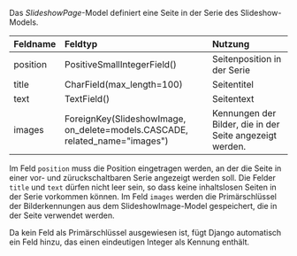Das *SlideshowPage*-Model definiert eine Seite in der Serie des Slideshow-Models.

| Feldname | Feldtyp | Nutzung |
| :--- | :--- | :--- |
| position | PositiveSmallIntegerField() | Seitenposition in der Serie |
| title | CharField(max_length=100) | Seitentitel |
| text | TextField()| Seitentext |
| images | ForeignKey(SlideshowImage, on_delete=models.CASCADE, related_name="images") | Kennungen der Bilder, die in der Seite angezeigt werden. |

Im Feld `position` muss die Position eingetragen werden, an der die Seite in einer vor- und züruckschaltbaren
Serie angezeigt werden soll. Die Felder `title` und `text` dürfen nicht leer sein, so dass keine inhaltslosen
Seiten in der Serie vorkommen können. Im Feld `images` werden die Primärschlüssel der Bilderkennungen aus dem
SlideshowImage-Model gespeichert, die in der Seite verwendet werden.

Da kein Feld als Primärschlüssel ausgewiesen ist, fügt Django automatisch ein Feld hinzu, das einen
eindeutigen Integer als Kennung enthält.
